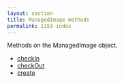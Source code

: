 ```yaml
---
layout: section
title: ManagedImage methods
permalink: 1153-index
---
```

Methods on the ManagedImage object.

* [checkIn](./checkIn.md)
* [checkOut](./checkOut.md)
* [create](./create.md)
